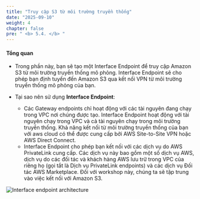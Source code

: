 ```yaml
---
title: "Truy cập S3 từ môi trường truyền thống"
date: "2025-09-10"
weight: 4
chapter: false
pre: " <b> 5.4. </b> "
---
```


#### Tổng quan

- Trong phần này, bạn sẽ tạo một Interface Endpoint để truy cập Amazon S3 từ môi trường truyền thống mô phỏng. Interface Endpoint sẽ cho phép bạn định tuyến đến Amazon S3 qua kết nối VPN từ môi trường truyền thống mô phỏng của bạn.

- Tại sao nên sử dụng **Interface Endpoint**:
  - Các Gateway endpoints chỉ hoạt động với các tài nguyên đang chạy trong VPC nơi chúng được tạo. Interface Endpoint hoạt động với tài nguyên chạy trong VPC và cả tài nguyên chạy trong môi trường truyền thống. Khả năng kết nối từ môi trường truyền thống của bạn với aws cloud có thể được cung cấp bởi AWS Site-to-Site VPN hoặc AWS Direct Connect.
  - Interface Endpoint cho phép bạn kết nối với các dịch vụ do AWS PrivateLink cung cấp. Các dịch vụ này bao gồm một số dịch vụ AWS, dịch vụ do các đối tác và khách hàng AWS lưu trữ trong VPC của riêng họ (gọi tắt là Dịch vụ PrivateLink endpoints) và các dịch vụ Đối tác AWS Marketplace. Đối với workshop này, chúng ta sẽ tập trung vào việc kết nối với Amazon S3.

![Interface endpoint architecture](/images/5-Workshop/5.4-S3-onprem/diagram3.png)

